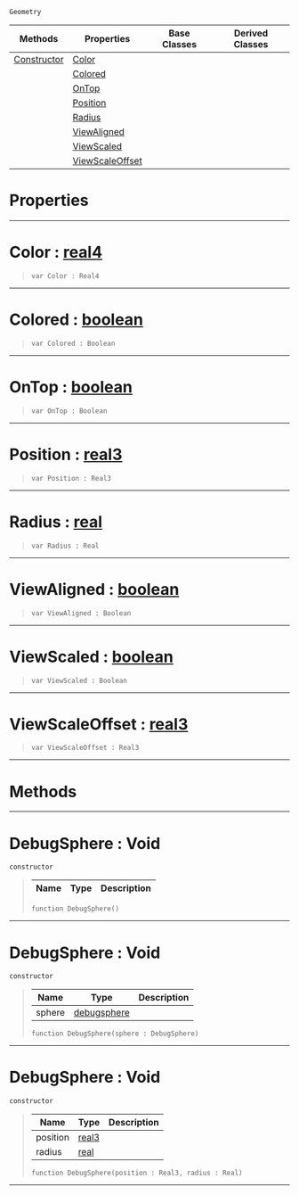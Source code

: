  `Geometry`

|Methods|Properties|Base Classes|Derived Classes|
|---|---|---|---|
|[ Constructor](debugsphere.md#debugsphere-void)|[ Color](debugsphere.md#color-zilch-engine-docume)| | |
| |[ Colored](debugsphere.md#colored-zilch-engine-docu)| | |
| |[ OnTop](debugsphere.md#ontop-zilch-engine-docume)| | |
| |[ Position](debugsphere.md#position-zilch-engine-doc)| | |
| |[ Radius](debugsphere.md#radius-zilch-engine-docum)| | |
| |[ ViewAligned](debugsphere.md#viewaligned-zilch-engine)| | |
| |[ ViewScaled](debugsphere.md#viewscaled-zilch-engine-d)| | |
| |[ ViewScaleOffset](debugsphere.md#viewscaleoffset-zilch-eng)| | |


 #  Properties


---  
 #  Color : [real4](../nada_base_types/real4.md)

> 
> ```TS:Nada
> var Color : Real4


---  
 #  Colored : [boolean](../nada_base_types/boolean.md)

> 
> ```TS:Nada
> var Colored : Boolean


---  
 #  OnTop : [boolean](../nada_base_types/boolean.md)

> 
> ```TS:Nada
> var OnTop : Boolean


---  
 #  Position : [real3](../nada_base_types/real3.md)

> 
> ```TS:Nada
> var Position : Real3


---  
 #  Radius : [real](../nada_base_types/real.md)

> 
> ```TS:Nada
> var Radius : Real


---  
 #  ViewAligned : [boolean](../nada_base_types/boolean.md)

> 
> ```TS:Nada
> var ViewAligned : Boolean


---  
 #  ViewScaled : [boolean](../nada_base_types/boolean.md)

> 
> ```TS:Nada
> var ViewScaled : Boolean


---  
 #  ViewScaleOffset : [real3](../nada_base_types/real3.md)

> 
> ```TS:Nada
> var ViewScaleOffset : Real3


---  
 #  Methods


---  
 #  DebugSphere : Void

 `constructor`

> 
> |Name|Type|Description|
> |---|---|---|
> ```TS:Nada
> function DebugSphere()
> ``` 


---  
 #  DebugSphere : Void

 `constructor`

> 
> |Name|Type|Description|
> |---|---|---|
> |sphere|[debugsphere](debugsphere.md)| |
> ```TS:Nada
> function DebugSphere(sphere : DebugSphere)
> ``` 


---  
 #  DebugSphere : Void

 `constructor`

> 
> |Name|Type|Description|
> |---|---|---|
> |position|[real3](../nada_base_types/real3.md)| |
> |radius|[real](../nada_base_types/real.md)| |
> ```TS:Nada
> function DebugSphere(position : Real3, radius : Real)
> ``` 


---  
 

 